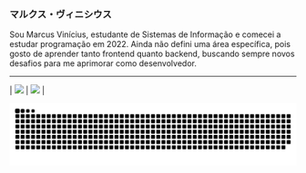 ### **マルクス・ヴィニシウス**

Sou Marcus Vinícius, estudante de Sistemas de Informação e comecei a estudar programação em 2022. Ainda não defini uma área específica, pois gosto de aprender tanto frontend quanto backend, buscando sempre novos desafios para me aprimorar como desenvolvedor.

---

| <img src="https://streak-stats.demolab.com?user=eivini&theme=dark" height="180em"/> | <img src="https://github-readme-stats.vercel.app/api/top-langs/?username=eivini&layout=compact&theme=dark" height="180em"/> |

![Snake Commit Black](https://github.com/Platane/snk/raw/output/github-contribution-grid-snake-dark.svg)
